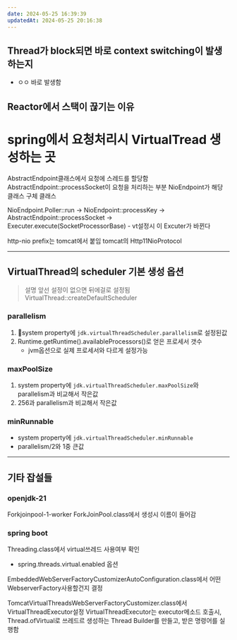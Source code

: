 ```yaml
---
date: 2024-05-25 16:39:39
updatedAt: 2024-05-25 20:16:38
---
```

## Thread가 block되면 바로 context switching이 발생하는지
- ㅇㅇ 바로 발생함
## Reactor에서 스택이 끊기는 이유


# spring에서 요청처리시 VirtualTread 생성하는 곳
AbstractEndpoint클래스에서 요청에 스레드를 할당함
AbstractEndpoint::processSocket이 요청을 처리하는 부분
NioEndpoint가 해당 클래스 구체 클래스


NioEndpoint.Poller::run
-> NioEndpoint::processKey
-> AbstractEndpoint::processSocket
-> Executer.execute(SocketProcessorBase)
	- vt설정시 이 Excuter가 바뀐다



http-nio prefix는 tomcat에서 붙임
	tomcat의 Http11NioProtocol

--- 

## VirtualThread의 scheduler 기본 생성 옵션

> 설명 앞선 설정이 없으면 뒤에걸로 설정됨
> VirtualThread::createDefaultScheduler
### parallelism 
1. system property에 `jdk.virtualThreadScheduler.parallelism`로 설정된값
2. Runtime.getRuntime().availableProcessors()로 얻은 프로세서 갯수
	- jvm옵션으로 실제 프로세서와 다르게 설정가능
### maxPoolSize
1. system property에  `jdk.virtualThreadScheduler.maxPoolSize`와 parallelism과 비교해서 작은값
2. 256과 parallelism과 비교해서 작은값

### minRunnable
- system property에 `jdk.virtualThreadScheduler.minRunnable`
- parallelism/2와 1중 큰값

---


## 기타 잡설들
### openjdk-21
Forkjoinpool-1-worker
ForkJoinPool.class에서 생성시 이름이 들어감


### spring boot
Threading.class에서 virtual쓰레드 사용여부 확인
- spring.threads.virtual.enabled 옵션

EmbeddedWebServerFactoryCustomizerAutoConfiguration.class에서 어떤 WebserverFactory사용할건지 결정

TomcatVirtualThreadsWebServerFactoryCustomizer.class에서 VirtualThreadExecutor설정
VirtualThreadExecutor는 executor메소드 호출시, Thread.ofVirtual로 쓰레드르 생성하는 Thread Builder를 만들고, 받은 명령어를 실행함 

